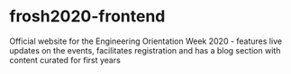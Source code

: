 # frosh2020-frontend
Official website for the Engineering Orientation Week 2020 - features live updates on the events, facilitates registration and has a blog section with content curated for first years
